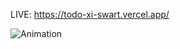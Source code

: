 LIVE: https://todo-xi-swart.vercel.app/


![Animation](https://github.com/baharkose/todo/assets/110201916/70d0ebbb-a102-4056-80a0-1574b7f9d61e)
